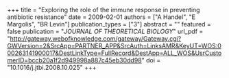 +++
title = "Exploring the role of the immune response in preventing antibiotic resistance"
date = 2009-02-01
authors = ["A Handel", "E Margolis", "BR Levin"]
publication_types = ["3"]
abstract = ""
featured = false
publication = "*JOURNAL OF THEORETICAL BIOLOGY*"
url_pdf = "http://gateway.webofknowledge.com/gateway/Gateway.cgi?GWVersion=2&SrcApp=PARTNER_APP&SrcAuth=LinksAMR&KeyUT=WOS:000263141900017&DestLinkType=FullRecord&DestApp=ALL_WOS&UsrCustomerID=bccb20a1f2d949998a887c45eb30dd98"
doi = "10.1016/j.jtbi.2008.10.025"
+++

